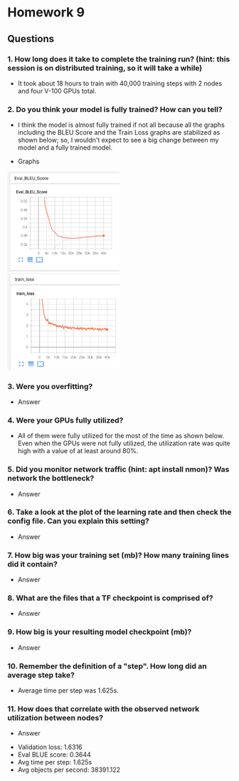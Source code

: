 # Homework 9
## Questions
### 1. How long does it take to complete the training run? (hint: this session is on distributed training, so it will take a while)
  - It took about 18 hours to train with 40,000 training steps with 2 nodes and four V-100 GPUs total.
### 2. Do you think your model is fully trained? How can you tell?
  - I think the model is almost fully trained if not all because all the graphs including the BLEU Score and the Train Loss graphs are stabilized as shown below; so, I wouldn't expect to see a big change between my model and a fully trained model.

  - Graphs
  <img src="Eval_BLEU_Score.png" width="50%" height="50%">
  <img src="./Extra_Images/train_loss.png" width="50%" height="50%">

### 3. Were you overfitting?
  - Answer
### 4. Were your GPUs fully utilized?
  - All of them were fully utilized for the most of the time as shown below. Even when the GPUs were not fully utilized, the utilization rate was quite high with a value of at least around 80%.
### 5. Did you monitor network traffic (hint: apt install nmon)? Was network the bottleneck?
  - Answer
### 6. Take a look at the plot of the learning rate and then check the config file. Can you explain this setting?
  - Answer
### 7. How big was your training set (mb)? How many training lines did it contain?
  - Answer
### 8. What are the files that a TF checkpoint is comprised of?
  - Answer
### 9. How big is your resulting model checkpoint (mb)?
  - Answer
### 10. Remember the definition of a "step". How long did an average step take?
  - Average time per step was 1.625s.
### 11. How does that correlate with the observed network utilization between nodes?
  - Answer

* Validation loss: 1.6316
* Eval BLUE score: 0.3644
* Avg time per step: 1.625s
* Avg objects per second: 38391.122
